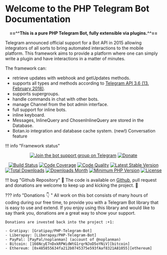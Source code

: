 # Welcome to the PHP Telegram Bot Documentation
<p align="center">
<b>==^^This is a pure PHP Telegram Bot, fully extensible via plugins.^^==</b>
</p>

Telegram announced official support for a Bot API in 2015 allowing integrators of all sorts to bring automated interactions to the mobile platform. This framework aims to provide a platform where one can simply write a plugin and have interactions in a matter of minutes.

The framework can:

* retrieve updates with webhook and getUpdates methods.
* supports all types and methods according to [Telegram API 3.6 (13. February 2018)](https://core.telegram.org/bots/api#february-13-2018).
* supports supergroups.
* handle commands in chat with other bots.
* manage Channel from the bot admin interface.
* full support for inline bots.
* inline keyboard.
* Messages, InlineQuery and ChosenInlineQuery are stored in the Database.
* Botan.io integration and database cache system. (new!)
Conversation feature

!!! info "Framework status"
    <p align="center">
    [![Join the bot support group on Telegram](https://img.shields.io/badge/telegram-@PHP__Telegram__Bot__Support-32a2da.svg)](https://telegram.me/PHP_Telegram_Bot_Support)
    [![Donate](https://img.shields.io/badge/%F0%9F%92%99-Donate-blue.svg)](#donate)
    <p align="center">
    [![Build Status](https://travis-ci.org/php-telegram-bot/core.svg?branch=master)](https://travis-ci.org/php-telegram-bot/core)
    [![Code Coverage](https://img.shields.io/scrutinizer/coverage/g/php-telegram-bot/core/develop.svg?style=flat-square)](https://scrutinizer-ci.com/g/php-telegram-bot/core/?b=develop)
    [![Code Quality](https://img.shields.io/scrutinizer/g/php-telegram-bot/core/develop.svg?style=flat-square)](https://scrutinizer-ci.com/g/php-telegram-bot/core/?b=develop)
    [![Latest Stable Version](https://img.shields.io/packagist/v/Longman/telegram-bot.svg)](https://packagist.org/packages/longman/telegram-bot)
    [![Total Downloads](https://img.shields.io/packagist/dt/Longman/telegram-bot.svg)](https://packagist.org/packages/longman/telegram-bot)
    [![Downloads Month](https://img.shields.io/packagist/dm/Longman/telegram-bot.svg)](https://packagist.org/packages/longman/telegram-bot)
    [![Minimum PHP Version](http://img.shields.io/badge/php-%3E%3D5.6-8892BF.svg)](https://php.net/)
    [![License](https://img.shields.io/packagist/l/Longman/telegram-bot.svg)](https://github.com/php-telegram-bot/core/LICENSE.md)
    </p>

!!! bug "Github Repository"
    :construction: The code is available on [Github](https://github.com/php-telegram-bot/core), pull request and donations are welcome to keep up and kicking the project. :construction:

??? info "Donations :point_down: "
    All work on this bot consists of many hours of coding during our free time, to provide you with a Telegram Bot library that is easy to use and extend.
    If you enjoy using this library and would like to say thank you, donations are a great way to show your support.

    Donations are invested back into the project :+1:

    - Gratipay: [Gratipay/PHP-Telegram-Bot]
    - Liberapay: [Liberapay/PHP-Telegram-Bot]
    - PayPal: [PayPal/noplanman] (account of @noplanman)
    - Bitcoin: [166NcyE7nDxkRPWidWtG1rqrNJoD5oYNiV][bitcoin]
    - Ethereum: [0x485855634fa212b0745375e593fAaf8321A81055][ethereum]


[Gratipay/PHP-Telegram-Bot]: https://gratipay.com/PHP-Telegram-Bot "Donate with Gratipay"
[Liberapay/PHP-Telegram-Bot]: https://liberapay.com/PHP-Telegram-Bot "Donate with Liberapay"
[PayPal/noplanman]: https://paypal.me/noplanman "Donate with PayPal"
[bitcoin]: bitcoin:166NcyE7nDxkRPWidWtG1rqrNJoD5oYNiV "Donate with Bitcoin"
[ethereum]: https://www.myetherwallet.com/?to=0x485855634fa212b0745375e593fAaf8321A81055 "Donate with Ethereum"
